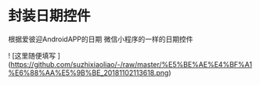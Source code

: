 # 封装日期控件
根据爱彼迎AndroidAPP的日期  微信小程序的一样的日期控件


! [这里随便填写 ] (https://github.com/suzhixiaoliao/-/raw/master/%E5%BE%AE%E4%BF%A1%E6%88%AA%E5%9B%BE_20181102113618.png)
